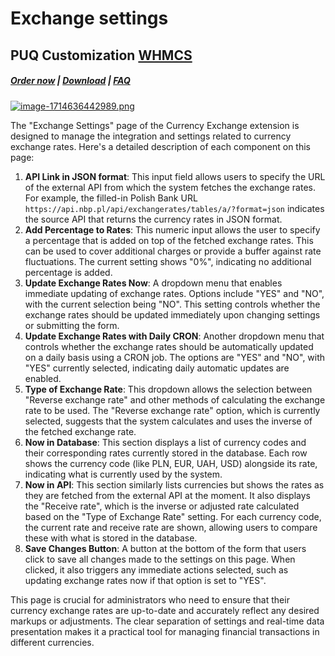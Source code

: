# Exchange settings

## PUQ Customization **[WHMCS](https://puqcloud.com/link.php?id=77)**

#####  [Order now](https://puqcloud.com/whmcs-addon-puq-customization.php) | [Download](https://download.puqcloud.com/WHMCS/addons/PUQ-Customization/) | [FAQ](https://faq.puqcloud.com/)

[![image-1714636442989.png](https://doc.puq.info/uploads/images/gallery/2024-05/scaled-1680-/image-1714636442989.png)](https://doc.puq.info/uploads/images/gallery/2024-05/image-1714636442989.png)

The "Exchange Settings" page of the Currency Exchange extension is designed to manage the integration and settings related to currency exchange rates. Here's a detailed description of each component on this page:

1. **API Link in JSON format**: This input field allows users to specify the URL of the external API from which the system fetches the exchange rates. For example, the filled-in Polish Bank URL `https://api.nbp.pl/api/exchangerates/tables/a/?format=json` indicates the source API that returns the currency rates in JSON format.
2. **Add Percentage to Rates**: This numeric input allows the user to specify a percentage that is added on top of the fetched exchange rates. This can be used to cover additional charges or provide a buffer against rate fluctuations. The current setting shows "0%", indicating no additional percentage is added.
3. **Update Exchange Rates Now**: A dropdown menu that enables immediate updating of exchange rates. Options include "YES" and "NO", with the current selection being "NO". This setting controls whether the exchange rates should be updated immediately upon changing settings or submitting the form.
4. **Update Exchange Rates with Daily CRON**: Another dropdown menu that controls whether the exchange rates should be automatically updated on a daily basis using a CRON job. The options are "YES" and "NO", with "YES" currently selected, indicating daily automatic updates are enabled.
5. **Type of Exchange Rate**: This dropdown allows the selection between "Reverse exchange rate" and other methods of calculating the exchange rate to be used. The "Reverse exchange rate" option, which is currently selected, suggests that the system calculates and uses the inverse of the fetched exchange rate.
6. **Now in Database**: This section displays a list of currency codes and their corresponding rates currently stored in the database. Each row shows the currency code (like PLN, EUR, UAH, USD) alongside its rate, indicating what is currently used by the system.
7. **Now in API**: This section similarly lists currencies but shows the rates as they are fetched from the external API at the moment. It also displays the "Receive rate", which is the inverse or adjusted rate calculated based on the "Type of Exchange Rate" setting. For each currency code, the current rate and receive rate are shown, allowing users to compare these with what is stored in the database.
8. **Save Changes Button**: A button at the bottom of the form that users click to save all changes made to the settings on this page. When clicked, it also triggers any immediate actions selected, such as updating exchange rates now if that option is set to "YES".

This page is crucial for administrators who need to ensure that their currency exchange rates are up-to-date and accurately reflect any desired markups or adjustments. The clear separation of settings and real-time data presentation makes it a practical tool for managing financial transactions in different currencies.